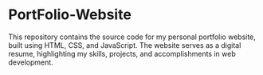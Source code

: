 # PortFolio-Website
This repository contains the source code for my personal portfolio website, built using HTML, CSS, and JavaScript. The website serves as a digital resume, highlighting my skills, projects, and accomplishments in web development.
